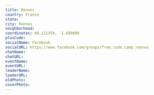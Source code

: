 ```yaml
---
title: Rennes
country: France
state: 
city: Rennes
neighborhood: 
coordinates: 48.111359, -1.680009
plusCode:
socialName: Facebook
socialURL: https://www.facebook.com/groups/free.code.camp.rennes
chatName:
chatURL:
eventName:
eventURL:
leaderName:
leaderURL:
oldPhoto: 
coverPhoto:
---
```

